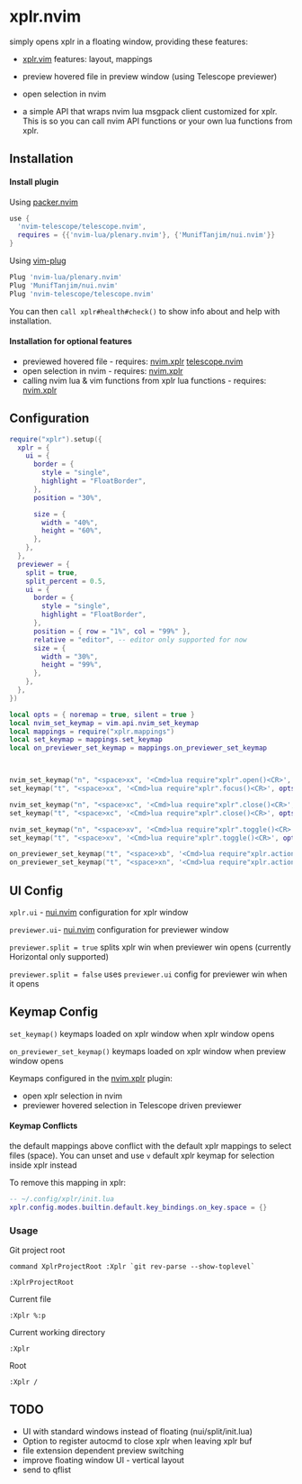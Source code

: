 # xplr.nvim
simply opens xplr in a floating window, providing these features:

- [xplr.vim](https://github.com/sayanarijit/xplr.vim) features: layout, mappings

- preview hovered file in preview window (using Telescope previewer)

- open selection in nvim

- a simple API that wraps nvim lua msgpack client customized for xplr. This is so you can call nvim API functions or your own lua functions from xplr. 

## Installation
#### Install plugin
Using [packer.nvim](https://github.com/wbthomason/packer.nvim)
```lua
use {
  'nvim-telescope/telescope.nvim',
  requires = {{'nvim-lua/plenary.nvim'}, {'MunifTanjim/nui.nvim'}}
}
```
Using [vim-plug](https://github.com/junegunn/vim-plug)
```lua
Plug 'nvim-lua/plenary.nvim'
Plug 'MunifTanjim/nui.nvim'
Plug 'nvim-telescope/telescope.nvim'
```

You can then `call xplr#health#check()` to show info about and help with installation.

#### Installation for optional features

- previewed hovered file - requires: [nvim.xplr](https://github.com/fhill2/nvim.xplr) [telescope.nvim](https://github.com/nvim-telescope/telescope.nvim)
- open selection in nvim - requires: [nvim.xplr](https://github.com/fhill2/nvim.xplr)
- calling nvim lua & vim functions from xplr lua functions - requires: [nvim.xplr](https://github.com/fhill2/nvim.xplr)



## Configuration
```lua
require("xplr").setup({
  xplr = {
    ui = {
      border = {
        style = "single",
        highlight = "FloatBorder",
      },
      position = "30%",

      size = {
        width = "40%",
        height = "60%",
      },
    },
  },
  previewer = {
    split = true,
    split_percent = 0.5,
    ui = {
      border = {
        style = "single",
        highlight = "FloatBorder",
      },
      position = { row = "1%", col = "99%" },
      relative = "editor", -- editor only supported for now
      size = {
        width = "30%",
        height = "99%",
      },
    },
  },
})

local opts = { noremap = true, silent = true }
local nvim_set_keymap = vim.api.nvim_set_keymap
local mappings = require("xplr.mappings")
local set_keymap = mappings.set_keymap
local on_previewer_set_keymap = mappings.on_previewer_set_keymap



nvim_set_keymap("n", "<space>xx", '<Cmd>lua require"xplr".open()<CR>', opts) -- open/focus cycle
set_keymap("t", "<space>xx", '<Cmd>lua require"xplr".focus()<CR>', opts) -- open/focus cycle

nvim_set_keymap("n", "<space>xc", '<Cmd>lua require"xplr".close()<CR>', opts)
set_keymap("t", "<space>xc", '<Cmd>lua require"xplr".close()<CR>', opts)

nvim_set_keymap("n", "<space>xv", '<Cmd>lua require"xplr".toggle()<CR>', opts)
set_keymap("t", "<space>xv", '<Cmd>lua require"xplr".toggle()<CR>', opts)

on_previewer_set_keymap("t", "<space>xb", '<Cmd>lua require"xplr.actions".scroll_previewer_up()<CR>', opts)
on_previewer_set_keymap("t", "<space>xn", '<Cmd>lua require"xplr.actions".scroll_previewer_down()<CR>', opts)
```


## UI Config
`xplr.ui` - [nui.nvim](https://github.com/MunifTanjim/nui.nvim) configuration for xplr window

`previewer.ui`- [nui.nvim](https://github.com/MunifTanjim/nui.nvim) configuration for previewer window


`previewer.split = true` splits xplr win when previewer win opens (currently Horizontal only supported)

`previewer.split = false` uses `previewer.ui` config for previewer win when it opens
 

## Keymap Config
`set_keymap()` keymaps loaded on xplr window when xplr window opens

`on_previewer_set_keymap()` keymaps loaded on xplr window when preview window opens

Keymaps configured in the [nvim.xplr](https://github.com/fhill2/nvim.xplr) plugin:

- open xplr selection in nvim
- previewer hovered selection in Telescope driven previewer


#### Keymap Conflicts
the default mappings above conflict with the default xplr mappings to select files (space).
You can unset and use `v` default xplr keymap for selection inside xplr instead

To remove this mapping in xplr:

```lua
-- ~/.config/xplr/init.lua
xplr.config.modes.builtin.default.key_bindings.on_key.space = {}
```



### Usage

Git project root

```
command XplrProjectRoot :Xplr `git rev-parse --show-toplevel`

:XplrProjectRoot
```

Current file

```
:Xplr %:p
```

Current working directory

```
:Xplr
```

Root
```
:Xplr /
```

## TODO

- UI with standard windows instead of floating (nui/split/init.lua)
- Option to register autocmd to close xplr when leaving xplr buf
- file extension dependent preview switching
- improve floating window UI - vertical layout
- send to qflist 







